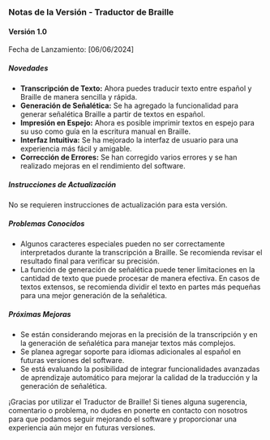 ### Notas de la Versión - Traductor de Braille

#### Versión 1.0

Fecha de Lanzamiento: [06/06/2024]

##### Novedades

- **Transcripción de Texto:** Ahora puedes traducir texto entre español y Braille de manera sencilla y rápida.
- **Generación de Señalética:** Se ha agregado la funcionalidad para generar señalética Braille a partir de textos en español.
- **Impresión en Espejo:** Ahora es posible imprimir textos en espejo para su uso como guía en la escritura manual en Braille.
- **Interfaz Intuitiva:** Se ha mejorado la interfaz de usuario para una experiencia más fácil y amigable.
- **Corrección de Errores:** Se han corregido varios errores y se han realizado mejoras en el rendimiento del software.

##### Instrucciones de Actualización

No se requieren instrucciones de actualización para esta versión.

##### Problemas Conocidos

- Algunos caracteres especiales pueden no ser correctamente interpretados durante la transcripción a Braille. Se recomienda revisar el resultado final para verificar su precisión.
- La función de generación de señalética puede tener limitaciones en la cantidad de texto que puede procesar de manera efectiva. En casos de textos extensos, se recomienda dividir el texto en partes más pequeñas para una mejor generación de la señalética.

##### Próximas Mejoras

- Se están considerando mejoras en la precisión de la transcripción y en la generación de señalética para manejar textos más complejos.
- Se planea agregar soporte para idiomas adicionales al español en futuras versiones del software.
- Se está evaluando la posibilidad de integrar funcionalidades avanzadas de aprendizaje automático para mejorar la calidad de la traducción y la generación de señalética.

¡Gracias por utilizar el Traductor de Braille! Si tienes alguna sugerencia, comentario o problema, no dudes en ponerte en contacto con nosotros para que podamos seguir mejorando el software y proporcionar una experiencia aún mejor en futuras versiones.
